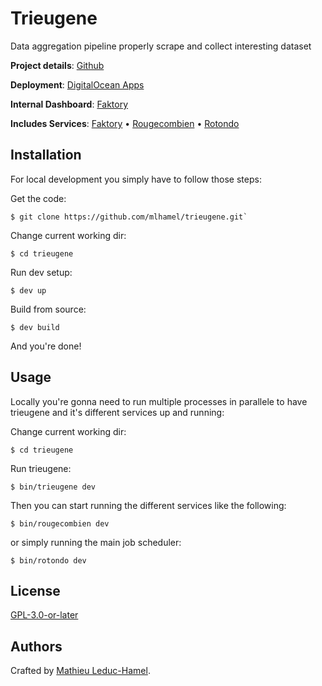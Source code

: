 # Trieugene

Data aggregation pipeline properly scrape and collect interesting dataset

**Project details**: [Github](https://github.com/mlhamel/trieugene)

**Deployment**: [DigitalOcean Apps](https://cloud.digitalocean.com/apps/db2692b5-3f79-46cc-9e64-44adeb1ded01?i=0e8e19)

**Internal Dashboard**: [Faktory](https://trieugene-njod9.ondigitalocean.app/)

**Includes Services**: [Faktory](services/faktory/) •  [Rougecombien](services/rougecombien/) • [Rotondo](services/rotondo/)

## Installation

For local development you simply have to follow those steps:

Get the code:

```shell
$ git clone https://github.com/mlhamel/trieugene.git`
```

Change current working dir:

```shell
$ cd trieugene
```

Run dev setup:

```shell
$ dev up
```

Build from source:

```shell
$ dev build
```

And you're done!

## Usage

Locally you're gonna need to run multiple processes in parallele to have trieugene and it's different services up and running:

Change current working dir:

```shell
$ cd trieugene
```

Run trieugene:

```shell
$ bin/trieugene dev
```

Then you can start running the different services like the following:

```shell
$ bin/rougecombien dev
```

or simply running the main job scheduler:

```shell
$ bin/rotondo dev
```

## License

[GPL-3.0-or-later](COPYING)

## Authors


Crafted by [Mathieu Leduc-Hamel](mailto:info@mlhamel.org).